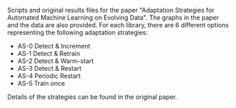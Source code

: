 Scripts and original results files for the paper "Adaptation Strategies for Automated Machine Learning on Evolving Data". The graphs in the paper and the data are also provided. For each library, there are 6 different options representing the following adaptation strategies:
  
 - AS-0 Detect & Increment
 - AS-1 Detect & Retrain
 - AS-2 Detect & Warm-start
 - AS-3 Detect & Restart
 - AS-4 Periodic Restart
 - AS-5 Train once

Details of the strategies can be found in the original paper. 
